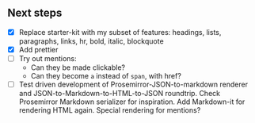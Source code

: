 ## Next steps

- [x] Replace starter-kit with my subset of features: headings, lists,
      paragraphs, links, hr, bold, italic, blockquote
- [X] Add prettier
- [ ] Try out mentions:
  - Can they be made clickable?
  - Can they become `a` instead of `span`, with href?
- [ ] Test driven development of Prosemirror-JSON-to-markdown renderer and
      JSON-to-Markdown-to-HTML-to-JSON roundtrip.
      Check Prosemirror Markdown serializer for inspiration. Add Markdown-it
      for rendering HTML again. Special rendering for mentions?
